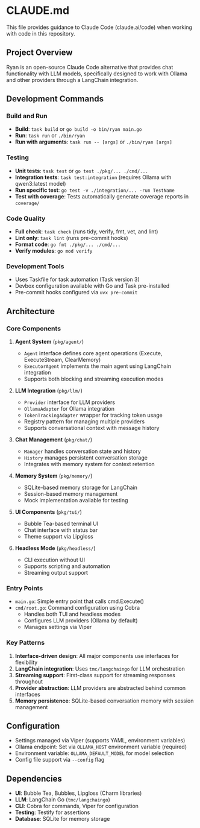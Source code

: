 # CLAUDE.md

This file provides guidance to Claude Code (claude.ai/code) when working with code in this repository.

## Project Overview

Ryan is an open-source Claude Code alternative that provides chat functionality with LLM models, specifically designed to work with Ollama and other providers through a LangChain integration.

## Development Commands

### Build and Run
- **Build**: `task build` or `go build -o bin/ryan main.go`
- **Run**: `task run` or `./bin/ryan`
- **Run with arguments**: `task run -- [args]` or `./bin/ryan [args]`

### Testing
- **Unit tests**: `task test` or `go test ./pkg/... ./cmd/...`
- **Integration tests**: `task test:integration` (requires Ollama with qwen3:latest model)
- **Run specific test**: `go test -v ./integration/... -run TestName`
- **Test with coverage**: Tests automatically generate coverage reports in `coverage/`

### Code Quality
- **Full check**: `task check` (runs tidy, verify, fmt, vet, and lint)
- **Lint only**: `task lint` (runs pre-commit hooks)
- **Format code**: `go fmt ./pkg/... ./cmd/...`
- **Verify modules**: `go mod verify`

### Development Tools
- Uses Taskfile for task automation (Task version 3)
- Devbox configuration available with Go and Task pre-installed
- Pre-commit hooks configured via `uvx pre-commit`

## Architecture

### Core Components

1. **Agent System** (`pkg/agent/`)
   - `Agent` interface defines core agent operations (Execute, ExecuteStream, ClearMemory)
   - `ExecutorAgent` implements the main agent using LangChain integration
   - Supports both blocking and streaming execution modes

2. **LLM Integration** (`pkg/llm/`)
   - `Provider` interface for LLM providers
   - `OllamaAdapter` for Ollama integration
   - `TokenTrackingAdapter` wrapper for tracking token usage
   - Registry pattern for managing multiple providers
   - Supports conversational context with message history

3. **Chat Management** (`pkg/chat/`)
   - `Manager` handles conversation state and history
   - `History` manages persistent conversation storage
   - Integrates with memory system for context retention

4. **Memory System** (`pkg/memory/`)
   - SQLite-based memory storage for LangChain
   - Session-based memory management
   - Mock implementation available for testing

5. **UI Components** (`pkg/tui/`)
   - Bubble Tea-based terminal UI
   - Chat interface with status bar
   - Theme support via Lipgloss

6. **Headless Mode** (`pkg/headless/`)
   - CLI execution without UI
   - Supports scripting and automation
   - Streaming output support

### Entry Points
- `main.go`: Simple entry point that calls cmd.Execute()
- `cmd/root.go`: Command configuration using Cobra
  - Handles both TUI and headless modes
  - Configures LLM providers (Ollama by default)
  - Manages settings via Viper

### Key Patterns

1. **Interface-driven design**: All major components use interfaces for flexibility
2. **LangChain integration**: Uses `tmc/langchaingo` for LLM orchestration
3. **Streaming support**: First-class support for streaming responses throughout
4. **Provider abstraction**: LLM providers are abstracted behind common interfaces
5. **Memory persistence**: SQLite-based conversation memory with session management

## Configuration

- Settings managed via Viper (supports YAML, environment variables)
- Ollama endpoint: Set via `OLLAMA_HOST` environment variable (required)
- Environment variable: `OLLAMA_DEFAULT_MODEL` for model selection
- Config file support via `--config` flag

## Dependencies

- **UI**: Bubble Tea, Bubbles, Lipgloss (Charm libraries)
- **LLM**: LangChain Go (`tmc/langchaingo`)
- **CLI**: Cobra for commands, Viper for configuration
- **Testing**: Testify for assertions
- **Database**: SQLite for memory storage
